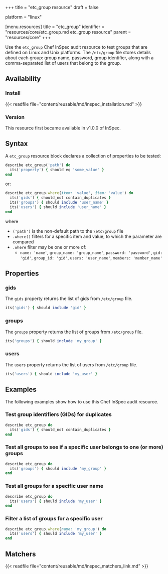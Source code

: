 +++
title = "etc_group resource"
draft = false

platform = "linux"

[menu.resources]
    title = "etc_group"
    identifier = "resources/core/etc_group.md etc_group resource"
    parent = "resources/core"
+++

Use the `etc_group` Chef InSpec audit resource to test groups that are defined on Linux and Unix platforms. The `/etc/group` file stores details about each group: group name, password, group identifier, along with a comma-separated list of users that belong to the group.

## Availability

### Install

{{< readfile file="content/reusable/md/inspec_installation.md" >}}

### Version

This resource first became available in v1.0.0 of InSpec.

## Syntax

A `etc_group` resource block declares a collection of properties to be tested:

```ruby
describe etc_group('path') do
  its('property') { should eq 'some_value' }
end
```

or:

```ruby
describe etc_group.where(item: 'value', item: 'value') do
  its('gids') { should_not contain_duplicates }
  its('groups') { should include 'user_name' }
  its('users') { should include 'user_name' }
end
```

where

- `('path')` is the non-default path to the `\etc\group` file
- `.where()` filters for a specific item and value, to which the parameter are compared
- `.where` filter may be one or more of:
  - `name: 'name'`, `group_name: 'group_name'`, `password: 'password'`, `gid: 'gid'`, `group_id: 'gid'`, `users: 'user_name'`, `members: 'member_name'`

## Properties

### gids

The `gids` property returns the list of gids from `/etc/group` file.

```ruby
its('gids') { should include 'gid' }
```

### groups

The `groups` property returns the list of groups from `/etc/group` file.

```ruby
its('groups') { should include 'my_group' }
```

### users

The `users` property returns the list of users from `/etc/group` file.

```ruby
its('users') { should include 'my_user' }
```

## Examples

The following examples show how to use this Chef InSpec audit resource.

### Test group identifiers (GIDs) for duplicates

```ruby
describe etc_group do
  its('gids') { should_not contain_duplicates }
end
```

### Test all groups to see if a specific user belongs to one (or more) groups

```ruby
describe etc_group do
  its('groups') { should include 'my_group' }
end
```

### Test all groups for a specific user name

```ruby
describe etc_group do
  its('users') { should include 'my_user' }
end
```

### Filter a list of groups for a specific user

```ruby
describe etc_group.where(name: 'my_group') do
  its('users') { should include 'my_user' }
end
```

## Matchers

{{< readfile file="content/reusable/md/inspec_matchers_link.md" >}}
